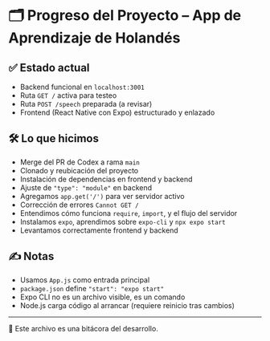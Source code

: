 # 🗂️ Progreso del Proyecto – App de Aprendizaje de Holandés

## ✅ Estado actual

- Backend funcional en `localhost:3001`
- Ruta `GET /` activa para testeo
- Ruta `POST /speech` preparada (a revisar)
- Frontend (React Native con Expo) estructurado y enlazado

## 🛠️ Lo que hicimos

- Merge del PR de Codex a rama `main`
- Clonado y reubicación del proyecto
- Instalación de dependencias en frontend y backend
- Ajuste de `"type": "module"` en backend
- Agregamos `app.get('/')` para ver servidor activo
- Corrección de errores `Cannot GET /`
- Entendimos cómo funciona `require`, `import`, y el flujo del servidor
- Instalamos `expo`, aprendimos sobre `expo-cli` y `npx expo start`
- Levantamos correctamente frontend y backend

## ✍️ Notas

- Usamos `App.js` como entrada principal
- `package.json` define `"start": "expo start"`
- Expo CLI no es un archivo visible, es un comando
- Node.js carga código al arrancar (requiere reinicio tras cambios)

---

📌 Este archivo es una bitácora del desarrollo.
